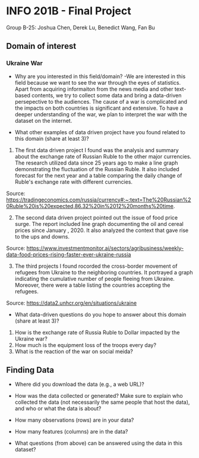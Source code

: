 # INFO 201B - Final Project
Group B-25: Joshua Chen, Derek Lu, Benedict Wang, Fan Bu

## Domain of interest
### Ukraine War
- Why are you interested in this field/domain?
-We are interested in this field because we want to see the war through the eyes of statistics. Apart from acquiring informaiton from the news media and other
text-based contents, we try to collect some data and bring a data-driven persepective to the audiences. The cause of a war is complicated and the impacts on 
both countries is significant and extensive. To have a deeper understanding of the war, we plan to interpret the war with the dataset on the internet.

- What other examples of data driven project have you found related to this domain (share at least 3)?
1. The first data driven project I found was the analysis and summary about the exchange rate of Russian Ruble to the other major currencies.
The research utilized data since 25 years ago to make a line graph demonstrating the fluctuation of the Russian Ruble. It also included forecast for the next 
year and a table comparing the daily change of Ruble's exchange rate with different currencies.

Source: https://tradingeconomics.com/russia/currency#:~:text=The%20Russian%20Ruble%20is%20expected,86.32%20in%2012%20months%20time.

2. The second data driven project pointed out the issue of food price surge. The report included line graph documenting the oil and cereal prices since January 
, 2020. It also analyzed the context that gave rise to the ups and downs.

Source: https://www.investmentmonitor.ai/sectors/agribusiness/weekly-data-food-prices-rising-faster-ever-ukraine-russia

3. The third projects I found rocorded the cross-border movement of refugees from Ukraine to the neighboring countries. It portrayed a graph indicating the 
cumulative number of people fleeing from Ukraine. Moreover, there were a table listing the countries accepting the refugees.

Source: https://data2.unhcr.org/en/situations/ukraine

- What data-driven questions do you hope to answer about this domain (share at least 3)?
1. How is the exchange rate of Russia Ruble to Dollar impacted by the Ukraine war?
2. How much is the equipment loss of the troops every day?
3. What is the reaction of the war on social meida?

## Finding Data

- Where did you download the data (e.g., a web URL)?

- How was the data collected or generated? Make sure to explain who collected the data (not necessarily the same people that host the data), and who or what the data is about?

- How many observations (rows) are in your data?

- How many features (columns) are in the data?

- What questions (from above) can be answered using the data in this dataset?